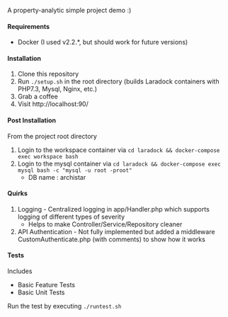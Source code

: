 A property-analytic simple project demo :)

#### Requirements
- Docker (I used v2.2.*, but should work for future versions)

#### Installation
1. Clone this repository
2. Run `./setup.sh` in the root directory (builds Laradock containers with PHP7.3, Mysql, Nginx, etc.)
3. Grab a coffee
4. Visit http://localhost:90/

#### Post Installation
From the project root directory
1. Login to the workspace container via `cd laradock && docker-compose exec workspace bash`
2. Login to the  mysql container via `cd laradock && docker-compose exec mysql bash -c "mysql -u root -proot"`
    * DB name : archistar

#### Quirks
1. Logging - Centralized logging in app/Handler.php which supports logging of different types of severity 
    * Helps to make Controller/Service/Repository cleaner
2. API Authentication - Not fully implemented but added a middleware CustomAuthenticate.php (with comments) to show how it works


#### Tests
Includes
* Basic Feature Tests
* Basic Unit Tests

Run the test by executing `./runtest.sh`



